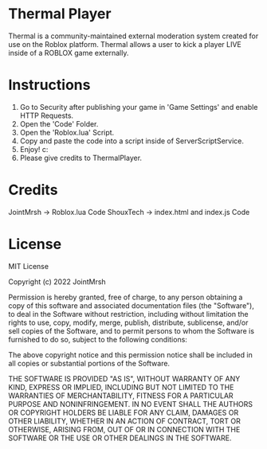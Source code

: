 # Thermal Player
Thermal is a community-maintained external moderation system created for use on the Roblox platform.
Thermal allows a user to kick a player LIVE inside of a ROBLOX game externally.

# Instructions
1. Go to Security after publishing your game in 'Game Settings' and enable HTTP Requests.
2. Open the 'Code' Folder.
3. Open the 'Roblox.lua' Script.
4. Copy and paste the code into a script inside of ServerScriptService.
5. Enjoy! c:
6. Please give credits to ThermalPlayer.

# Credits
JointMrsh -> Roblox.lua Code
ShouxTech -> index.html and index.js Code

# License
MIT License

Copyright (c) 2022 JointMrsh

Permission is hereby granted, free of charge, to any person obtaining a copy
of this software and associated documentation files (the "Software"), to deal
in the Software without restriction, including without limitation the rights
to use, copy, modify, merge, publish, distribute, sublicense, and/or sell
copies of the Software, and to permit persons to whom the Software is
furnished to do so, subject to the following conditions:

The above copyright notice and this permission notice shall be included in all
copies or substantial portions of the Software.

THE SOFTWARE IS PROVIDED "AS IS", WITHOUT WARRANTY OF ANY KIND, EXPRESS OR
IMPLIED, INCLUDING BUT NOT LIMITED TO THE WARRANTIES OF MERCHANTABILITY,
FITNESS FOR A PARTICULAR PURPOSE AND NONINFRINGEMENT. IN NO EVENT SHALL THE
AUTHORS OR COPYRIGHT HOLDERS BE LIABLE FOR ANY CLAIM, DAMAGES OR OTHER
LIABILITY, WHETHER IN AN ACTION OF CONTRACT, TORT OR OTHERWISE, ARISING FROM,
OUT OF OR IN CONNECTION WITH THE SOFTWARE OR THE USE OR OTHER DEALINGS IN THE
SOFTWARE.
